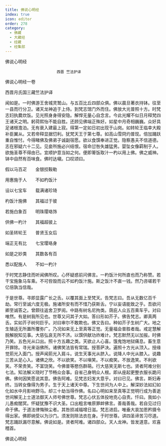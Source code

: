 ```yaml
---
title: 佛说心明经
index: true
icon: editor
order: 278
category:
  - 佛藏
  - 大藏经
  - 经藏
  - 经集部
---
```


  佛说心明经  

                        　　西晋 竺法护译  

佛说心明经一卷  

西晋月氏国三藏竺法护译  

闻如是。一时佛游王舍城灵鹫山。与五百比丘四部众俱。佛以晨旦著衣持钵。往至一县而行分卫。诸天龙神追于上侍。到梵志馆门外而住。佛放大光普照十方。时梵志妇执爨炊饭。见光照身身得安隐。解悍无量心自念言。今此光耀不似日月释梵四王诸天之明。躬荷熙怡不能自胜。还顾见佛端正殊好。如星中月奇相巍巍。众好具足诸根澹泊。无有衰入建最上寂。得第一定如日初出现于山岗。如转轮王临幸大殿补臣翼从。又若帝释显据忉利。犹梵天王于第七尊。如高山雪冏灼普现。倍加踊跃重自惟忖。今得睹佛及佛弟子诚副宿愿。欲以食馔奉进正觉。隐察愚夫不信道德。志在邪疑六十二见。见妾所施必兴结恨。宿命愆咎失雄猛男。婴坠女像羁制于人。欲施圣尊不得由已。宜顺护意当如之何。便即箄饭取汁一杓以用上佛。佛之威神。钵中自然有百味食。佛时达嚫。口叹颂曰。  

假以马百疋　　金银挍鞍勒  

用惠施于人　　不如杓饭汁  

设以七宝车　　载满诸珍琦  

杓饭汁施佛　　其福过于彼  

若施白象百　　明珠璎珞饰  

供佛一杓汁　　其福超彼上  

如圣转轮王　　普贤玉女后  

端正无有比　　七宝璎珞身  

如是之妙类　　其数各有百  

悉以配施人　　不如一杓汁  

于时梵志静住而听闻佛所叹。心怀疑惑前问佛言。一杓饭汁何所直也而乃称赞。若干宝施象马车乘。不可呰毁而云不如杓饭汁施。斯之饭汁不直一钱。然乃咨嗟若干亿倍孰当信哉。  

于是世尊。寻即显露广长之舌。以覆其面上至梵天。告梵志曰。吾从无数亿百千劫。常行至诚六度无极。施诸所安有而不惜乃获斯舌。宁以妄语能致之乎。吾欲问卿至诚答之。曾颇往返舍卫罗阅。中路有树名尼拘类。荫庇人众五百乘车乎。对曰唯然。有是树我所见也。世尊又问其子大如。答曰形如芥子。佛告梵志。卿真两舌。实如芥子树何巨乎。对曰审尔不敢欺也。佛又告曰。种如芥子生树广大。地之生殖适无所置所覆弥广。乃况如来无上至真等正觉。无量福会普胜者哉。戒定慧解脱解脱知见事。大慈弘哀无所不济。以馔供献功祚难计。梵志默然无以加报。时佛乃笑。五色光从口出。照十方五趣之类。天欲止人心喜。饿鬼饱地狱痛息。畜生意开罪除。寻光来诣佛所。诸佛笑法皆有常瑞。授菩萨决。遍照十方光从顶入。授缘觉莂光入面门。授声闻莂光入肩斗。说生天事光从脐入。说降人中光从膝入。说趣三苦从足心入。诸佛之欣。不以欲笑。不以嗔笑。不以痴笑。不放逸笑。不利欲笑。不荣贵笑。不富饶笑。今佛普等愍伤群萌。行大慈笑无斯七也。贤者阿难分别七法。知法解义晓时了节畅众会事。自省己身明众人根。即从座起更整衣服长跪问佛。佛何因笑愿说其意。佛告阿难。见梵志妇发大意乎。对曰已见。佛言。斯妇寿终。当转女像得为男子。生于天上诸天中尊。下生世间为人中上。解深妙法如幻如化如水中月影响野马。却三十劫当得作佛。名曰心明如来至真等正觉明行成为善逝世间解无上士道法御天人师号佛世尊。梵志心伏五体投地克心自责。忏曰。我如小儿愚痴闇冥。怀疑犹豫不识大圣。口出粗言唯原罪衅佛言。善哉善哉。若自见过归命于佛。于道法律悔殃尘者。其咎损减福增日滋。梵志进启。唯垂大哀加恩矜摄令得出家。佛即纳受以为沙门。须发则除法衣在身。于时世尊。讲四圣谛苦习尽道。梵志踊跃漏尽意解。佛说如是。贤者阿难。诸四部众。天人龙神。皆发道意。欢喜稽首。  

佛说心明经  
